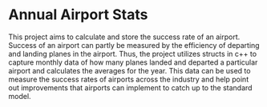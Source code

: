 # Annual Airport Stats
This project aims to calculate and store the success rate of an airport. Success of an airport can partly be measured by the efficiency of departing and landing planes in the airport. Thus, the project utilizes structs in c++ to capture monthly data of how many planes landed and departed a particular airport and calculates the averages for the year. This data can be used to measure the success rates of airports across the industry and help point out improvements that airports can implement to catch up to the standard model. 

